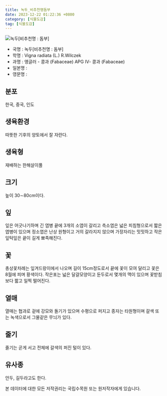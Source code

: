 ```yaml
---
title: 녹두_비추천명돔부
date: 2023-12-22 01:22:36 +0800
category: [식물도감]
tag: [식물도감]
---
```




![녹두[비추천명 : 돔부]](/fileUpload/plants/basic/Leguminosae/Vigna/24028/24028_20160727142329394files_th2.jpg)
- 국명 : 녹두[비추천명 : 돔부]
- 학명 : Vigna radiata (L.) R.Wilczek
- 과명 : 앵글러 - 콩과 (Fabaceae) APG Ⅳ- 콩과 (Fabaceae)
- 일본명 : 
- 영문명 : 


## 분포
한국, 중국, 인도
## 생육환경
따뜻한 기후의 양토에서 잘 자란다.
## 생육형
재배하는 한해살이풀 
## 크기
높이 30∼80cm이다.
## 잎
잎은 어긋나기하며 긴 엽병 끝에 3개의 소엽이 갈리고 측소엽은 넓은 피침형으로서 짧은 엽병이 있으며 정소엽은 난상 원형이고 거의 갈라지지 않으며 가장자리는 밋밋하고 작은잎턱잎은 끝이 길게 뾰족해진다.
## 꽃
총상꽃차례는 잎겨드랑이에서 나오며 길이 15cm정도로서 끝에 꽃이 모여 달리고 꽃은 8월에 피며 황색이다. 작은포는 넓은 달걀모양이고 둔두로서 몇개의 맥이 있으며 꽃받침보다 짧고 일찍 떨어진다.
## 열매
열매는 협과로 겉에 강모와 돌기가 있으며 수평으로 퍼지고 종자는 타원형이며 갈색 또는 녹색으로서 그물같은 무늬가 있다.
## 줄기
줄기는 곧게 서고 전체에 갈색의 퍼진 털이 있다.
## 유사종
안두, 길두라고도 한다.






본 데이터에 대한 모든 저작권리는 국립수목원 또는 원저작자에게 있습니다.

